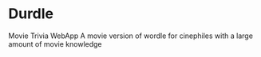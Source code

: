 # Durdle
Movie Trivia WebApp
A movie version of wordle for cinephiles with a large amount of movie knowledge
